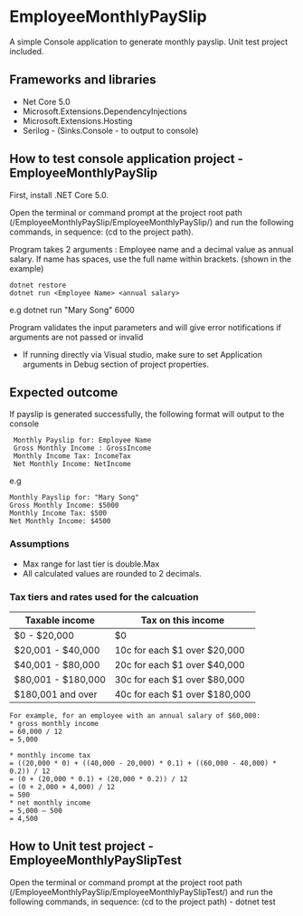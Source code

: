 # EmployeeMonthlyPaySlip
A simple Console application to generate monthly payslip.
Unit test project included.

## Frameworks and libraries
* Net Core 5.0
* Microsoft.Extensions.DependencyInjections
* Microsoft.Extensions.Hosting
* Serilog - (Sinks.Console - to output to console)

## How to test console application project - EmployeeMonthlyPaySlip
First, install .NET Core 5.0. 

Open the terminal or command prompt at the project root path (/EmployeeMonthlyPaySlip/EmployeeMonthlyPaySlip/) and run the following commands, in sequence:
(cd to the project path). 

Program takes 2 arguments : Employee name and a decimal value as annual salary. If name has spaces, use the full name within brackets. (shown in the example)
```
dotnet restore
dotnet run <Employee Name> <annual salary>
```

e.g dotnet run "Mary Song" 6000

Program validates the input parameters and will give error notifications if arguments are not passed or invalid

* If running directly via Visual studio, make sure to set Application arguments in Debug section of project properties.

## Expected outcome 
If payslip is generated successfully, the following format will output to the console
 ```
  Monthly Payslip for: Employee Name
  Gross Monthly Income : GrossIncome
  Monthly Income Tax: IncomeTax
  Net Monthly Income: NetIncome 
  ```
  e.g
  ```
  Monthly Payslip for: "Mary Song"
  Gross Monthly Income: $5000
  Monthly Income Tax: $500
  Net Monthly Income: $4500
  ```
  
 ###  Assumptions
  * Max range for last tier is double.Max
  * All calculated values are rounded to 2 decimals.
  
 ### Tax tiers and rates used for the calcuation
 Taxable income       | Tax on this income
-------------         | -------------
$0 - $20,000          | $0
$20,001 - $40,000     | 10c for each $1 over $20,000
$40,001 - $80,000     | 20c for each $1 over $40,000
$80,001 - $180,000    | 30c for each $1 over $80,000
$180,001 and over     | 40c for each $1 over $180,000
  
```
For example, for an employee with an annual salary of $60,000:
* gross monthly income
= 60,000 / 12
= 5,000

* monthly income tax
= ((20,000 * 0) + ((40,000 - 20,000) * 0.1) + ((60,000 - 40,000) * 0.2)) / 12
= (0 + (20,000 * 0.1) + (20,000 * 0.2)) / 12
= (0 + 2,000 + 4,000) / 12
= 500
* net monthly income
= 5,000 – 500
= 4,500
```
## How to Unit test project - EmployeeMonthlyPaySlipTest

Open the terminal or command prompt at the project root path (/EmployeeMonthlyPaySlip/EmployeeMonthlyPaySlipTest/) and run the following commands, in sequence:
(cd to the project path)
    - dotnet test
    
